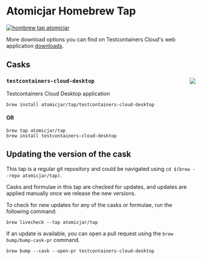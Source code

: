 # Atomicjar Homebrew Tap

[![hombrew tap atomicjar][homebrew_tap_badge]][homebrew_tap_url]

More download options you can find on Testcontainers Cloud's web application [downloads](https://app.testcontainers.cloud/dashboard/install).

## Casks

### `testcontainers-cloud-desktop`  <img src="https://img.shields.io/badge/testcontainers--cloud--desktop-latest-orange?style=flat-square&color=FBB040" align="right"/>

Testcontainers Cloud Desktop application

```
brew install atomicjar/tap/testcontainers-cloud-desktop
```
#### OR

```
brew tap atomicjar/tap
brew install testcontainers-cloud-desktop
```


## Updating the version of the cask

This tap is a regular git repository and could be navigated using `cd $(brew --repo atomicjar/tap)`.

Casks and formulae in this tap are checked for updates, and updates are applied manually once we release the new versions.

To check for new updates for any of the casks or formulae, run the following command:

`brew livecheck --tap atomicjar/tap`

If an update is available, you can open a pull request using the `brew bump/bump-cask-pr` command.

`brew bump --cask --open-pr testcontainers-cloud-desktop`

[homebrew_tap_badge]: https://img.shields.io/badge/brew%20tap-atomicjar/tap-orange?style=flat-square&logo=Homebrew&color=FBB040
[homebrew_tap_url]: https://github.com/atomicjar/homebrew-tap
